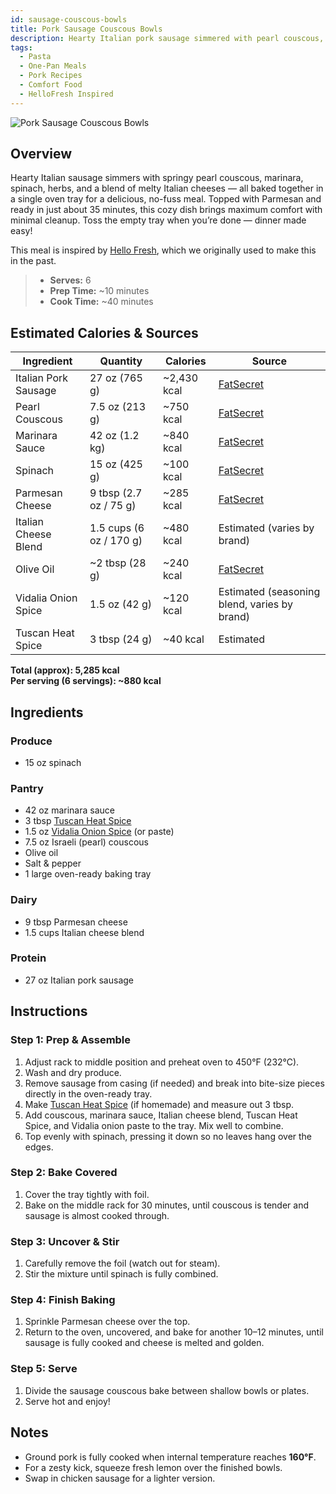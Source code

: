```yaml
---
id: sausage-couscous-bowls
title: Pork Sausage Couscous Bowls
description: Hearty Italian pork sausage simmered with pearl couscous, marinara, spinach, and melty cheeses, baked to perfection in a convenient one-pan meal.
tags:
  - Pasta
  - One-Pan Meals
  - Pork Recipes
  - Comfort Food
  - HelloFresh Inspired
---
```


![Pork Sausage Couscous Bowls](/img/mediterranean/sausage_couscous_bowls/cover.png)

## Overview

Hearty Italian sausage simmers with springy pearl couscous, marinara, spinach, herbs, and a blend of melty Italian cheeses — all baked together in a single oven tray for a delicious, no-fuss meal. Topped with Parmesan and ready in just about 35 minutes, this cozy dish brings maximum comfort with minimal cleanup. Toss the empty tray when you’re done — dinner made easy!

This meal is inspired by [Hello Fresh], which we originally used to make this in the past.

> - **Serves:** 6
> - **Prep Time:** ~10 minutes
> - **Cook Time:** ~40 minutes

## Estimated Calories & Sources

| **Ingredient**       | **Quantity**            | **Calories** | **Source**                                                                                            |
| -------------------- | ----------------------- | ------------ | ----------------------------------------------------------------------------------------------------- |
| Italian Pork Sausage | 27 oz (765 g)           | ~2,430 kcal  | [FatSecret](https://www.fatsecret.com/calories-nutrition/generic/pork-sausage-cooked?portionid=33867) |
| Pearl Couscous       | 7.5 oz (213 g)          | ~750 kcal    | [FatSecret](https://www.fatsecret.com/calories-nutrition/usda/pearl-couscous-dry)                     |
| Marinara Sauce       | 42 oz (1.2 kg)          | ~840 kcal    | [FatSecret](https://www.fatsecret.com/calories-nutrition/usda/marinara-sauce)                         |
| Spinach              | 15 oz (425 g)           | ~100 kcal    | [FatSecret](https://www.fatsecret.com/calories-nutrition/usda/spinach)                                |
| Parmesan Cheese      | 9 tbsp (2.7 oz / 75 g)  | ~285 kcal    | [FatSecret](https://www.fatsecret.com/calories-nutrition/usda/parmesan-cheese)                        |
| Italian Cheese Blend | 1.5 cups (6 oz / 170 g) | ~480 kcal    | Estimated (varies by brand)                                                                           |
| Olive Oil            | ~2 tbsp (28 g)          | ~240 kcal    | [FatSecret](https://www.fatsecret.com/calories-nutrition/generic/olive-oil)                           |
| Vidalia Onion Spice  | 1.5 oz (42 g)           | ~120 kcal    | Estimated (seasoning blend, varies by brand)                                                          |
| Tuscan Heat Spice    | 3 tbsp (24 g)           | ~40 kcal     | Estimated                                                                                             |

**Total (approx): 5,285 kcal**  
**Per serving (6 servings): ~880 kcal**

## Ingredients

### Produce

- 15 oz spinach

### Pantry

- 42 oz marinara sauce
- 3 tbsp [Tuscan Heat Spice]
- 1.5 oz [Vidalia Onion Spice] (or paste)
- 7.5 oz Israeli (pearl) couscous
- Olive oil
- Salt & pepper
- 1 large oven-ready baking tray

### Dairy

- 9 tbsp Parmesan cheese
- 1.5 cups Italian cheese blend

### Protein

- 27 oz Italian pork sausage

## Instructions

### Step 1: Prep & Assemble

1. Adjust rack to middle position and preheat oven to 450°F (232°C).
2. Wash and dry produce.
3. Remove sausage from casing (if needed) and break into bite-size pieces directly in the oven-ready tray.
4. Make [Tuscan Heat Spice] (if homemade) and measure out 3 tbsp.
5. Add couscous, marinara sauce, Italian cheese blend, Tuscan Heat Spice, and Vidalia onion paste to the tray. Mix well to combine.
6. Top evenly with spinach, pressing it down so no leaves hang over the edges.

### Step 2: Bake Covered

1. Cover the tray tightly with foil.
2. Bake on the middle rack for 30 minutes, until couscous is tender and sausage is almost cooked through.

### Step 3: Uncover & Stir

1. Carefully remove the foil (watch out for steam).
2. Stir the mixture until spinach is fully combined.

### Step 4: Finish Baking

1. Sprinkle Parmesan cheese over the top.
2. Return to the oven, uncovered, and bake for another 10–12 minutes, until sausage is fully cooked and cheese is melted and golden.

### Step 5: Serve

1. Divide the sausage couscous bake between shallow bowls or plates.
2. Serve hot and enjoy!

## Notes

- Ground pork is fully cooked when internal temperature reaches **160°F**.
- For a zesty kick, squeeze fresh lemon over the finished bowls.
- Swap in chicken sausage for a lighter version.

[Hello Fresh]: https://www.hellofresh.com/recipes/pork-sausage-couscous-bowls-67cec6e76a498293bec85b1c
[Vidalia Onion Spice]: https://www.walmart.com/ip/VIDALIA-BRANDS-SSNNG-FRENCH-ONION-5-OZ-Pack-of-8/171783314
[Tuscan Heat Spice]: https://whatayummy.com/hello-fresh-tuscan-heat-spice/#What_is_Tuscan_Heat_Spice
